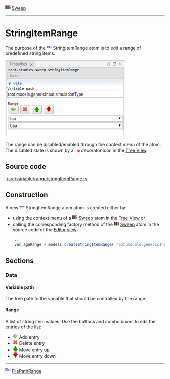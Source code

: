 ![](../../../../icons/sweep.png) [Sweep](../../study/sweep/sweep.md)

----

# StringItemRange
	
The purpose of the ![](../../../../icons/stringItemRange.png) StringItemRange atom is to edit a range of predefined string items. 
		
![](../../../images/stringItemRange.png)

The range can be disabled/enabled through the context menu of the atom. The disabled state is shown by a ![](../../../../icons/disabled.png) decorator icon in the [Tree View](../../../views/treeView.md).
		
## Source code

[./src/variable/range/stringItemRange.js](../../../../src/variable/range/stringItemRange.js)

## Construction
		
A new ![](../../../../icons/stringItemRange.png) StringItemRange atom atom is created either by: 

* using the context menu of a ![](../../../../icons/sweep.png) [Sweep](../../study/sweep/sweep.md) atom in the [Tree View](../../../views/treeView.md) or
* calling the corresponding factory method of the ![](../../../../icons/sweep.png) [Sweep](../../study/sweep/sweep.md) atom in the source code of the [Editor view](../../../views/editorView.md):

```javascript
    ...
    var ageRange = models.createStringItemRange('root.models.genericInput.simulationType', ['foo', 'baa']);	     
```						
		
## Sections

### Data

#### Variable path

The tree path to the variable that should be controlled by the range.

#### Range

A list of string item values. Use the buttons and combo boxes to edit the entries of the list:
* ![](../../../../icons/add.png) Add entry
* ![](../../../../icons/delete.png) Delete entry
* ![](../../../../icons/up.png) Move entry up
* ![](../../../../icons/down.png) Move entry down 

----

![](../../../../icons/filePathRange.png) [FilePathRange](./filePathRange.md) 

